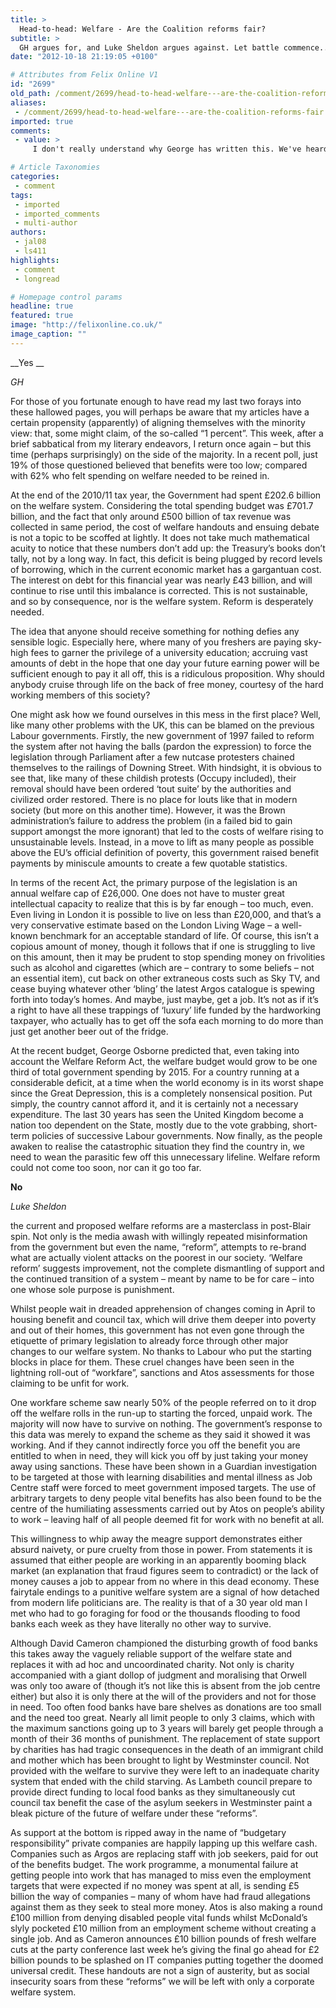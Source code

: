 ```yaml
---
title: >
  Head-to-head: Welfare - Are the Coalition reforms fair?
subtitle: >
  GH argues for, and Luke Sheldon argues against. Let battle commence...
date: "2012-10-18 21:19:05 +0100"

# Attributes from Felix Online V1
id: "2699"
old_path: /comment/2699/head-to-head-welfare---are-the-coalition-reforms-fair
aliases:
 - /comment/2699/head-to-head-welfare---are-the-coalition-reforms-fair
imported: true
comments:
 - value: >
     I don't really understand why George has written this. We've heard it all before with better fact checking and better writing quality, and even then, it was still wrong. <br> <br>I could write a lengthy sarcastic reply, but I doubt you'd be able to appreciate the subtlety.,george i hear you man i'm completely opposed to the something-for-nothing culture of thick-headed public schoolboys granted massive inheritences, social contact with the most powerful in society and nepotistic feet in the door by the previous generation (who themselves received all that something from the generation before for nothing as well) swanning about like they're ubermensch, making lives they can't comprehend immeasureably worse by depriving them of basic human dignity and sustenance <br> <br>the leading lights of the conservatives are truly the people we should be emulating - david cameron, whom the fucking royals greased into the conservative party, and gideon osborne, whose only proper job (i doubt you think NHS jobs count as jobs) was refol

# Article Taxonomies
categories:
 - comment
tags:
 - imported
 - imported_comments
 - multi-author
authors:
 - jal08
 - ls411
highlights:
 - comment
 - longread

# Homepage control params
headline: true
featured: true
image: "http://felixonline.co.uk/"
image_caption: ""
---
```


__Yes __

_GH_

For those of you fortunate enough to have read my last two forays into these hallowed pages, you will perhaps be aware that my articles have a certain propensity (apparently) of aligning themselves with the minority view: that, some might claim, of the so-called “1 percent”. This week, after a brief sabbatical from my literary endeavors, I return once again – but this time (perhaps surprisingly) on the side of the majority. In a recent poll, just 19% of those questioned believed that benefits were too low; compared with 62% who felt spending on welfare needed to be reined in.

At the end of the 2010/11 tax year, the Government had spent £202.6 billion on the welfare system. Considering the total spending budget was £701.7 billion, and the fact that only around £500 billion of tax revenue was collected in same period, the cost of welfare handouts and ensuing debate is not a topic to be scoffed at lightly. It does not take much mathematical acuity to notice that these numbers don’t add up: the Treasury’s books don’t tally, not by a long way. In fact, this deficit is being plugged by record levels of borrowing, which in the current economic market has a gargantuan cost. The interest on debt for this financial year was nearly £43 billion, and will continue to rise until this imbalance is corrected. This is not sustainable, and so by consequence, nor is the welfare system. Reform is desperately needed.

The idea that anyone should receive something for nothing defies any sensible logic. Especially here, where many of you freshers are paying sky-high fees to garner the privilege of a university education; accruing vast amounts of debt in the hope that one day your future earning power will be sufficient enough to pay it all off, this is a ridiculous proposition. Why should anybody cruise through life on the back of free money, courtesy of the hard working members of this society?

One might ask how we found ourselves in this mess in the first place? Well, like many other problems with the UK, this can be blamed on the previous Labour governments. Firstly, the new government of 1997 failed to reform the system after not having the balls (pardon the expression) to force the legislation through Parliament after a few nutcase protesters chained themselves to the railings of Downing Street. With hindsight, it is obvious to see that, like many of these childish protests (Occupy included), their removal should have been ordered ‘tout suite’ by the authorities and civilized order restored. There is no place for louts like that in modern society (but more on this another time). However, it was the Brown administration’s failure to address the problem (in a failed bid to gain support amongst the more ignorant) that led to the costs of welfare rising to unsustainable levels. Instead, in a move to lift as many people as possible above the EU’s official definition of poverty, this government raised benefit payments by miniscule amounts to create a few quotable statistics.

In terms of the recent Act, the primary purpose of the legislation is an annual welfare cap of £26,000. One does not have to muster great intellectual capacity to realize that this is by far enough – too much, even. Even living in London it is possible to live on less than £20,000, and that’s a very conservative estimate based on the London Living Wage – a well-known benchmark for an acceptable standard of life. Of course, this isn’t a copious amount of money, though it follows that if one is struggling to live on this amount, then it may be prudent to stop spending money on frivolities such as alcohol and cigarettes (which are – contrary to some beliefs – not an essential item), cut back on other extraneous costs such as Sky TV, and cease buying whatever other ‘bling’ the latest Argos catalogue is spewing forth into today’s homes. And maybe, just maybe, get a job. It’s not as if it’s a right to have all these trappings of ‘luxury’ life funded by the hardworking taxpayer, who actually has to get off the sofa each morning to do more than just get another beer out of the fridge.

At the recent budget, George Osborne predicted that, even taking into account the Welfare Reform Act, the welfare budget would grow to be one third of total government spending by 2015. For a country running at a considerable deficit, at a time when the world economy is in its worst shape since the Great Depression, this is a completely nonsensical position. Put simply, the country cannot afford it, and it is certainly not a necessary expenditure. The last 30 years has seen the United Kingdom become a nation too dependent on the State, mostly due to the vote grabbing, short-term policies of successive Labour governments. Now finally, as the people awaken to realise the catastrophic situation they find the country in, we need to wean the parasitic few off this unnecessary lifeline. Welfare reform could not come too soon, nor can it go too far.

__No__

_Luke Sheldon_

the current and proposed welfare reforms are a masterclass in post-Blair spin. Not only is the media awash with willingly repeated misinformation from the government but even the name, “reform”, attempts to re-brand what are actually violent attacks on the poorest in our society. ‘Welfare reform’ suggests improvement, not the complete dismantling of support and the continued transition of a system – meant by name to be for care – into one whose sole purpose is punishment.

Whilst people wait in dreaded apprehension of changes coming in April to housing benefit and council tax, which will drive them deeper into poverty and out of their homes, this government has not even gone through the etiquette of primary legislation to already force through other major changes to our welfare system. No thanks to Labour who put the starting blocks in place for them. These cruel changes have been seen in the lightning roll-out of “workfare”, sanctions and Atos assessments for those claiming to be unfit for work.

One workfare scheme saw nearly 50% of the people referred on to it drop off the welfare rolls in the run-up to starting the forced, unpaid work. The majority will now have to survive on nothing. The government’s response to this data was merely to expand the scheme as they said it showed it was working. And if they cannot indirectly force you off the benefit you are entitled to when in need, they will kick you off by just taking your money away using sanctions. These have been shown in a Guardian investigation to be targeted at those with learning disabilities and mental illness as Job Centre staff were forced to meet government imposed targets. The use of arbitrary targets to deny people vital benefits has also been found to be the centre of the humiliating assessments carried out by Atos on people’s ability to work – leaving half of all people deemed fit for work with no benefit at all.

This willingness to whip away the meagre support demonstrates either absurd naivety, or pure cruelty from those in power. From statements it is assumed that either people are working in an apparently booming black market (an explanation that fraud figures seem to contradict) or the lack of money causes a job to appear from no where in this dead economy. These fairytale endings to a punitive welfare system are a signal of how detached from modern life politicians are. The reality is that of a 30 year old man I met who had to go foraging for food or the thousands flooding to food banks each week as they have literally no other way to survive.

Although David Cameron championed the disturbing growth of food banks this takes away the vaguely reliable support of the welfare state and replaces it with ad hoc and uncoordinated charity. Not only is charity accompanied with a giant dollop of judgment and moralising that Orwell was only too aware of (though it’s not like this is absent from the job centre either) but also it is only there at the will of the providers and not for those in need. Too often food banks have bare shelves as donations are too small and the need too great. Nearly all limit people to only 3 claims, which with the maximum sanctions going up to 3 years will barely get people through a month of their 36 months of punishment. The replacement of state support by charities has had tragic consequences in the death of an immigrant child and mother which has been brought to light by Westminster council. Not provided with the welfare to survive they were left to an inadequate charity system that ended with the child starving. As Lambeth council prepare to provide direct funding to local food banks as they simultaneously cut council tax benefit the case of the asylum seekers in Westminster paint a bleak picture of the future of welfare under these “reforms”.

As support at the bottom is ripped away in the name of “budgetary responsibility” private companies are happily lapping up this welfare cash. Companies such as Argos are replacing staff with job seekers, paid for out of the benefits budget. The work programme, a monumental failure at getting people into work that has managed to miss even the employment targets that were expected if no money was spent at all, is sending £5 billion the way of companies – many of whom have had fraud allegations against them as they seek to steal more money. Atos is also making a round £100 million from denying disabled people vital funds whilst McDonald’s slyly pocketed £10 million from an employment scheme without creating a single job. And as Cameron announces £10 billion pounds of fresh welfare cuts at the party conference last week he’s giving the final go ahead for £2 billion pounds to be splashed on IT companies putting together the doomed universal credit. These handouts are not a sign of austerity, but as social insecurity soars from these “reforms” we will be left with only a corporate welfare system.
